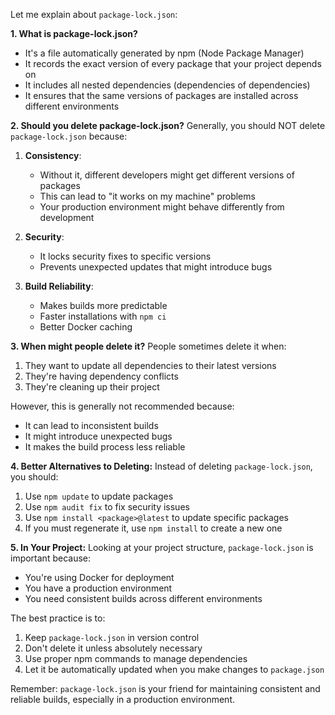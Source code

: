 
Let me explain about `package-lock.json`:

**1. What is package-lock.json?**
- It's a file automatically generated by npm (Node Package Manager)
- It records the exact version of every package that your project depends on
- It includes all nested dependencies (dependencies of dependencies)
- It ensures that the same versions of packages are installed across different environments

**2. Should you delete package-lock.json?**
Generally, you should NOT delete `package-lock.json` because:

1. **Consistency**:
   - Without it, different developers might get different versions of packages
   - This can lead to "it works on my machine" problems
   - Your production environment might behave differently from development

2. **Security**:
   - It locks security fixes to specific versions
   - Prevents unexpected updates that might introduce bugs

3. **Build Reliability**:
   - Makes builds more predictable
   - Faster installations with `npm ci`
   - Better Docker caching

**3. When might people delete it?**
People sometimes delete it when:
1. They want to update all dependencies to their latest versions
2. They're having dependency conflicts
3. They're cleaning up their project

However, this is generally not recommended because:
- It can lead to inconsistent builds
- It might introduce unexpected bugs
- It makes the build process less reliable

**4. Better Alternatives to Deleting:**
Instead of deleting `package-lock.json`, you should:

1. Use `npm update` to update packages
2. Use `npm audit fix` to fix security issues
3. Use `npm install <package>@latest` to update specific packages
4. If you must regenerate it, use `npm install` to create a new one

**5. In Your Project:**
Looking at your project structure, `package-lock.json` is important because:
- You're using Docker for deployment
- You have a production environment
- You need consistent builds across different environments

The best practice is to:
1. Keep `package-lock.json` in version control
2. Don't delete it unless absolutely necessary
3. Use proper npm commands to manage dependencies
4. Let it be automatically updated when you make changes to `package.json`

Remember: `package-lock.json` is your friend for maintaining consistent and reliable builds, especially in a production environment.
